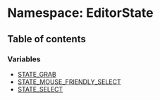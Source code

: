 # Namespace: EditorState

## Table of contents

### Variables

* [STATE\_GRAB](/auto-docs/core/variables/EditorState.STATE_GRAB.md)
* [STATE\_MOUSE\_FRIENDLY\_SELECT](/auto-docs/core/variables/EditorState.STATE_MOUSE_FRIENDLY_SELECT.md)
* [STATE\_SELECT](/auto-docs/core/variables/EditorState.STATE_SELECT.md)
